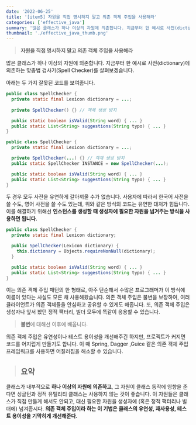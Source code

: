 ```yaml
---
date: '2022-06-25'
title: '[item5] 자원을 직접 명시하지 말고 의존 객체 주입을 사용해라'
categories: ['effective_java']
summary: '많은 클래스가 하나 이상의 자원에 의존합니다. 지금부터 한 예시로 사전(dictionary)에 의존하는 맞춤법 검사기(Spell Checker)를 살펴보겠습니다.'
thumbnail: './effective_java_thumb.png'
---
```


> **자원을 직접 명시하지 말고 의존 객체 주입을 사용해라**

많은 클래스가 하나 이상의 자원에 의존합니다. 지금부터 한 예시로 사전(dictionary)에 의존하는 맞춤법 검사기(Spell Checker)를 살펴보겠습니다.

아래는 두 가지 잘못된 코드를 보여줍니다.
```java
public class SpellChecker {
  private static final Lexicon dictionary = ...;
  
  private SpellChecker() {} // 객체 생성 방지

  public static boolean isValid(String word) { ... }
  public static List<String> suggestions(String typo) { ... }
}
```

```java
public class SpellChecker {
  private static final Lexicon dictionary = ...;

  private SpellChecker(...) {} // 객체 생성 방지
  public static SpellChecker INSTANCE = new SpellChecker(...);

  public static boolean isValid(String word) { ... }
  public static List<String> suggestions(String typo) { ... }
}
```

두 경우 모두 사전을 유연하게 갈아끼울 수가 없습니다. 사용자에 따라서 한국어 사전을 쓸 수도, 영어 사전을 쓸 수도 있는데, 위와 같은 방식의 코드는 유연한 대처가 힘듭니다. 이를 해결하기 위해선 **인스턴스를 생성할 때 생성자에 필요한 자원을 넘겨주는 방식을 사용하면 됩니다.**
```java
public class SpellChecker {
  private static final Lexicon dictionary;

  public SpellChecker(Lexicon dictionary) {
    this.dictionary = Objects.requireNonNull(dictionary);
  }

  public static boolean isValid(String word) { ... }
  public static List<String> suggestions(String typo) { ... }
}
```

이는 의존 객체 주입 패턴의 한 형태로, 아주 단순해서 수많은 프로그래머가 이 방식에 이름이 있다는 사실도 모른 채 사용해왔습니다. 의존 객체 주입은 불변을 보장하여, 여러 클라이언트가 의존 객체들을 안심하고 공유할 수 있게도 해줍니다. 또, 의존 객체 주입은 생성자나 앞서 봤던 정적 팩터리, 빌더 모두에 똑같이 응용할 수 있습니다.
> **불변**에 대해선 이후에 배웁니다.

의존 객체 주입은 유연성이나 테스트 용이성을 개선해주긴 하지만, 프로젝트가 커지면 코드를 어지럽게 만들기도 합니다. 이 때 Spring, Dagger ,Guice 같은 의존 객체 주입 프레임워크를 사용하면 어질러짐을 해소할 수 있습니다.

> ## 요약
클래스가 내부적으로 **하나 이상의 자원에 의존하고**, 그 자원이 클래스 동작에 영향을 준다면 싱글턴과 정적 유틸리티 클래스는 사용하지 않는 것이 좋습니다. 이 자원들은 클래스가 직접 만들게 해서도 안되고, 대신 필요한 자원을 생성자에 (혹은 정적 팩터리나 빌더에) 넘겨줍시다. **의존 객체 주입이라 하는 이 기법은 클래스의 유연성, 재사용성, 테스트 용이성을 기막히게 개선해준다.**
